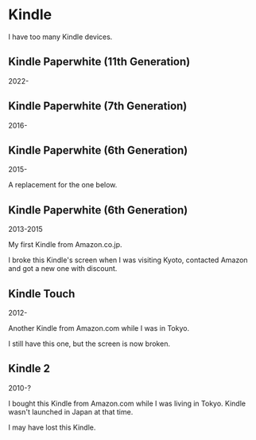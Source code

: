 # Kindle

I have too many Kindle devices.

## Kindle Paperwhite (11th Generation)

2022-

## Kindle Paperwhite (7th Generation)

2016-

## Kindle Paperwhite (6th Generation)

2015-

A replacement for the one below.

## Kindle Paperwhite (6th Generation)

2013-2015

My first Kindle from Amazon.co.jp.

I broke this Kindle's screen when I was visiting Kyoto, contacted Amazon and got a new one with discount.

## Kindle Touch

2012-

Another Kindle from Amazon.com while I was in Tokyo.

I still have this one, but the screen is now broken.

## Kindle 2

2010-?

I bought this Kindle from Amazon.com while I was living in Tokyo. Kindle wasn't launched in Japan at that time.

I may have lost this Kindle.
